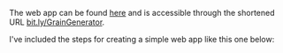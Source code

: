 
The web app can be found [here](https://boiling-peak-32563.herokuapp.com/voila/render/dotspace.ipynb) and is accessible through the shortened URL [bit.ly/GrainGenerator](https://bit.ly/GrainGenerator).

I've included the steps for creating a simple web app like this one below:



